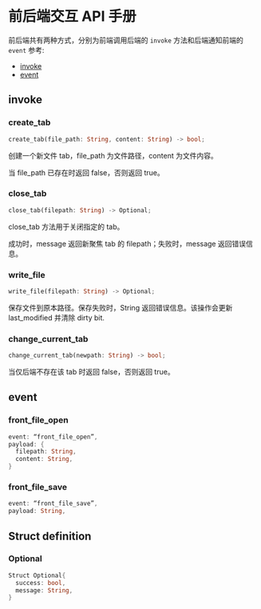 # 前后端交互 API 手册

前后端共有两种方式，分别为前端调用后端的 `invoke` 方法和后端通知前端的 `event`
参考:

- [invoke](https://tauri.app/v1/api/js/tauri#invoke)
- [event](https://tauri.app/v1/api/js/event)

## invoke

### create_tab

```rust
create_tab(file_path: String, content: String) -> bool; 
```

创建一个新文件 tab，file_path 为文件路径，content 为文件内容。

当 file_path 已存在时返回 false，否则返回 true。

### close_tab

```rust
close_tab(filepath: String) -> Optional;
```

close_tab 方法用于关闭指定的 tab。

成功时，message 返回新聚焦 tab 的 filepath；失败时，message 返回错误信息。

### write_file

```rust
write_file(filepath: String) -> Optional;
```

保存文件到原本路径。保存失败时，String 返回错误信息。该操作会更新 last_modified 并清除 dirty bit.

### change_current_tab

```rust
change_current_tab(newpath: String) -> bool;
```

当仅后端不存在该 tab 时返回 false，否则返回 true。

## event

### front_file_open

```rust
event: “front_file_open”,
payload: {
  filepath: String,
  content: String,
}
```

### front_file_save

```rust
event: “front_file_save”,
payload: String,
```

## Struct definition

### Optional

```rust
Struct Optional{
  success: bool,
  message: String,
}
```

